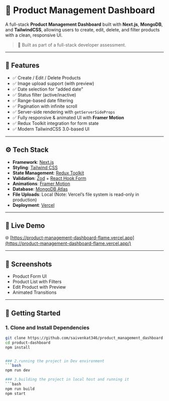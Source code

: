 # 🧾 Product Management Dashboard

A full-stack **Product Management Dashboard** built with **Next.js**, **MongoDB**, and **TailwindCSS**, allowing users to create, edit, delete, and filter products with a clean, responsive UI.

> 💼 Built as part of a full-stack developer assessment.

---

## 🔧 Features

- ✅ Create / Edit / Delete Products
- ✅ Image upload support (with preview)
- ✅ Date selection for "added date"
- ✅ Status filter (active/inactive)
- ✅ Range-based date filtering
- ✅ Pagination with infinite scroll
- ✅ Server-side rendering with `getServerSideProps`
- ✅ Fully responsive & animated UI with **Framer Motion**
- ✅ Redux Toolkit integration for form state
- ✅ Modern TailwindCSS 3.0-based UI

---

## ⚙️ Tech Stack

- **Framework**: [Next.js](https://nextjs.org/)
- **Styling**: [Tailwind CSS](https://tailwindcss.com/)
- **State Management**: [Redux Toolkit](https://redux-toolkit.js.org/)
- **Validation**: [Zod](https://zod.dev/) + [React Hook Form](https://react-hook-form.com/)
- **Animations**: [Framer Motion](https://www.framer.com/motion/)
- **Database**: [MongoDB Atlas](https://www.mongodb.com/cloud/atlas)
- **File Uploads**: Local (Note: Vercel’s file system is read-only in production)
- **Deployment**: [Vercel](https://vercel.com/)

---

## 🚀 Live Demo

🌐 [https://product-management-dashboard-flame.vercel.app](https://product-management-dashboard-flame.vercel.app/)

---

## 📸 Screenshots

<!-- Add actual screenshots here -->
- Product Form UI  
- Product List with Filters  
- Edit Product with Preview  
- Animated Transitions

---

## 🧪 Getting Started

### 1. Clone and Install Dependencies

```bash
git clone https://github.com/saivenkat346/product_management_dashboard.git
cd product-dashboard
npm install


### 2.running the project in Dev environment
```bash
npm run dev 

### 3.building the project in local host and running it
```bash
npm run build 
npm start
